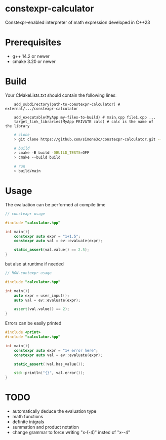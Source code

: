 # constexpr-calculator
Constexpr-enabled interpreter of math expression developed in C++23

# Prerequisites
- g++ 14.2 or newer
- cmake 3.20 or newer

# Build
Your CMakeLists.txt should contain the following lines:
```
    add_subdirectory(path-to-constexpr-calculator) # external/.../constexpr-calculator

    add_executable(MyApp my-files-to-build) # main.cpp file1.cpp ...
    target_link_libraries(MyApp PRIVATE calc) # calc is the name of the library
```

```bash
    # clone
    > git clone https://github.com/simone3c/constexpr-calculator.git --recurse-submodules

    # build
    > cmake -B build -DBUILD_TESTS=OFF
    > cmake --build build

    # run
    > build/main

```

# Usage
The evaluation can be performed at compile time
```c++
// constexpr usage

#include "calculator.hpp"

int main(){
    constexpr auto expr = "1+1.5";
    constexpr auto val = ev::evaluate(expr);

    static_assert(val.value() == 2.5);
}
```
but also at runtime if needed
```c++
// NON-contexpr usage

#include "calculator.hpp"

int main(){
    auto expr = user_input();
    auto val = ev::evaluate(expr);

    assert(val.value() == 2);
}
```

Errors can be easily printed
```c++
#include <print>
#include "calculator.hpp"

int main(){
    constexpr auto expr = "1+ error here"; 
    constexpr auto val = ev::evaluate(expr);

    static_assert(!val.has_value());

    std::println("{}", val.error());
}
```

# TODO
- automatically deduce the evaluation type
- math functions
- definite intgrals
- summation and product notation
- change grammar to force writing "x-(-4)" insted of "x--4"